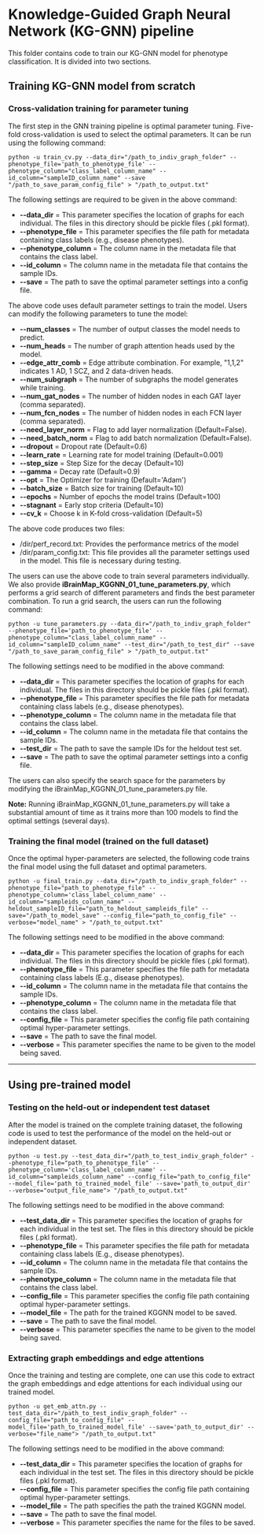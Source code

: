 # Knowledge-Guided Graph Neural Network (KG-GNN) pipeline
This folder contains code to train our KG-GNN model for phenotype classification. It is divided into two sections.

## Training KG-GNN model from scratch
### Cross-validation training for parameter tuning
The first step in the GNN training pipeline is optimal parameter tuning. Five-fold cross-validation is used to select the optimal parameters. It can be run using the following command:
```
python -u train_cv.py --data_dir="/path_to_indiv_graph_folder" --phenotype_file='path_to_phenotype_file' --phenotype_column="class_label_column_name" --id_column="sampleID_column_name" --save "/path_to_save_param_config_file" > "/path_to_output.txt"
```
The following settings are required to be given in the above command:
* **--data_dir** = This parameter specifies the location of graphs for each individual. The files in this directory should be pickle files (.pkl format).
* **--phenotype_file** = This parameter specifies the file path for metadata containing class labels (e.g., disease phenotypes).
* **--phenotype_column** = The column name in the metadata file that contains the class label. 
* **--id_column** = The column name in the metadata file that contains the sample IDs. 
* **--save** = The path to save the optimal parameter settings into a config file.

The above code uses default parameter settings to train the model. Users can modify the following parameters to tune the model:
* **--num_classes** = The number of output classes the model needs to predict.
* **--num_heads** = The number of graph attention heads used by the model.
* **--edge_attr_comb** = Edge attribute combination. For example, "1,1,2" indicates 1 AD, 1 SCZ, and 2 data-driven heads.
* **--num_subgraph** = The number of subgraphs the model generates while training. 
* **--num_gat_nodes** = The number of hidden nodes in each GAT layer (comma separated).
* **--num_fcn_nodes** = The number of hidden nodes in each FCN layer (comma separated).
* **--need_layer_norm** = Flag to add layer normalization (Default=False).
* **--need_batch_norm** = Flag to add batch normalization (Default=False).
* **--dropout** = Dropout rate (Default=0.6)
* **--learn_rate** = Learning rate for model training (Default=0.001)
* **--step_size** = Step Size for the decay (Default=10)
* **--gamma** = Decay rate (Default=0.9)
* **--opt** = The Optimizer for training (Default='Adam')
* **--batch_size** = Batch size for training (Default=10)
* **--epochs** = Number of epochs the model trains (Default=100)
* **--stagnant** = Early stop criteria (Default=10)
* **--cv_k** = Choose k in K-fold cross-validation (Default=5)

The above code produces two files:
* /dir/perf_record.txt: Provides the performance metrics of the model
* /dir/param_config.txt: This file provides all the parameter settings used in the model. This file is necessary during testing.

The users can use the above code to train several parameters individually. We also provide **iBrainMap_KGGNN_01_tune_parameters.py**, which performs a grid search of different parameters and finds the best parameter combination. To run a grid search, the users can run the following command:
```
python -u tune_parameters.py --data_dir="/path_to_indiv_graph_folder" --phenotype_file='path_to_phenotype_file' --phenotype_column="class_label_column_name" --id_column="sampleID_column_name" --test_dir="/path_to_test_dir" --save "/path_to_save_param_config_file" > "/path_to_output.txt"
```
The following settings need to be modified in the above command:
* **--data_dir** = This parameter specifies the location of graphs for each individual. The files in this directory should be pickle files (.pkl format).
* **--phenotype_file** = This parameter specifies the file path for metadata containing class labels (e.g., disease phenotypes).
* **--phenotype_column** = The column name in the metadata file that contains the class label.
* **--id_column** = The column name in the metadata file that contains the sample IDs.
* **--test_dir** = The path to save the sample IDs for the heldout test set.
* **--save** = The path to save the optimal parameter settings into a config file.

The users can also specify the search space for the parameters by modifying the iBrainMap_KGGNN_01_tune_parameters.py file.

**Note:**  Running iBrainMap_KGGNN_01_tune_parameters.py will take a substantial amount of time as it trains more than 100 models to find the optimal settings (several days).

### Training the final model (trained on the full dataset)
Once the optimal hyper-parameters are selected, the following code trains the final model using the full dataset and optimal parameters. 
```
python -u final_train.py --data_dir="/path_to_indiv_graph_folder" --phenotype_file="path_to_phenotype_file" --phenotype_column='class_label_column_name' --id_column="sampleids_column_name" --heldout_sampleID_file="path_to_heldout_sampleids_file" --save="/path_to_model_save" --config_file="path_to_config_file" --verbose="model_name" > "/path_to_output.txt"
```
The following settings need to be modified in the above command:
* **--data_dir** = This parameter specifies the location of graphs for each individual. The files in this directory should be pickle files (.pkl format).
* **--phenotype_file** = This parameter specifies the file path for metadata containing class labels (E.g., disease phenotypes).
* **--id_column** = The column name in the metadata file that contains the sample IDs. 
* **--phenotype_column** = The column name in the metadata file that contains the class label. 
* **--config_file** = This parameter specifies the config file path containing optimal hyper-parameter settings.
* **--save** = The path to save the final model.
* **--verbose** = This parameter specifies the name to be given to the model being saved.

---

## Using pre-trained model
### Testing on the held-out or independent test dataset
After the model is trained on the complete training dataset, the following code is used to test the performance of the model on the held-out or independent dataset.
```
python -u test.py --test_data_dir="/path_to_test_indiv_graph_folder" --phenotype_file="path_to_phenotype_file" --phenotype_column='class_label_column_name' --id_column="sampleids_column_name" --config_file="path_to_config_file" --model_file='path_to_trained_model_file' --save='path_to_output_dir' --verbose="output_file_name"> "/path_to_output.txt"
```
The following settings need to be modified in the above command:
* **--test_data_dir** = This parameter specifies the location of graphs for each individual in the test set. The files in this directory should be pickle files (.pkl format).
* **--phenotype_file** = This parameter specifies the file path for metadata containing class labels (E.g., disease phenotypes).
* **--id_column** = The column name in the metadata file that contains the sample IDs. 
* **--phenotype_column** = The column name in the metadata file that contains the class label. 
* **--config_file** = This parameter specifies the config file path containing optimal hyper-parameter settings.
* **--model_file** = The path for the trained KGGNN model to be saved.
* **--save** = The path to save the final model.
* **--verbose** = This parameter specifies the name to be given to the model being saved.

### Extracting graph embeddings and edge attentions
Once the training and testing are complete, one can use this code to extract the graph embeddings and edge attentions for each individual using our trained model.
```
python -u get_emb_attn.py --test_data_dir="/path_to_test_indiv_graph_folder" --config_file="path_to_config_file" --model_file='path_to_trained_model_file' --save='path_to_output_dir' --verbose="file_name"> "/path_to_output.txt"
```
The following settings need to be modified in the above command:
* **--test_data_dir** = This parameter specifies the location of graphs for each individual in the test set. The files in this directory should be pickle files (.pkl format).
* **--config_file** = This parameter specifies the config file path containing optimal hyper-parameter settings.
* **--model_file** = The path specifies the path the trained KGGNN model.
* **--save** = The path to save the final model.
* **--verbose** = This parameter specifies the name for the files to be saved.
